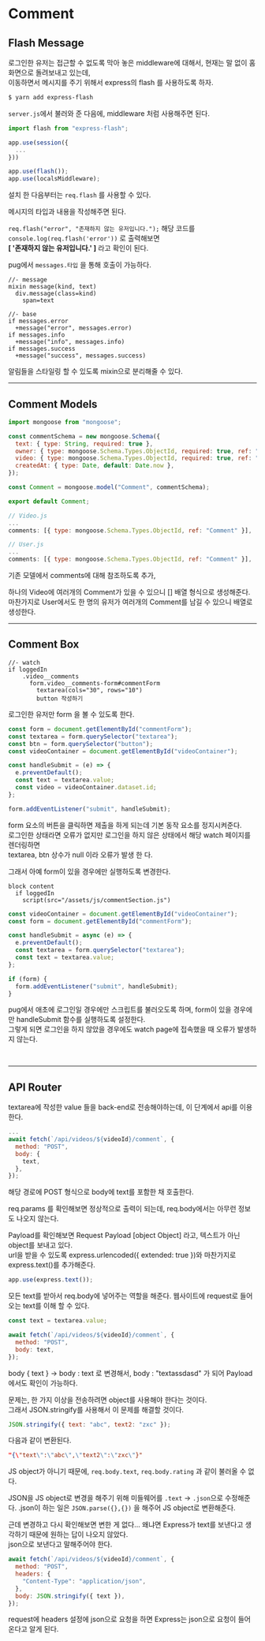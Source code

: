 # Comment

## Flash Message

로그인한 유저는 접근할 수 없도록 막아 놓은 middleware에 대해서, 현재는 말 없이 홈 화면으로 돌려보내고 있는데,  
이동하면서 메시지를 주기 위해서 express의 flash 를 사용하도록 하자.

```bash
$ yarn add express-flash
```

`server.js`에서 불러와 준 다음에, middleware 처럼 사용해주면 된다.

```js
import flash from "express-flash";

app.use(session({
  ...
}))

app.use(flash());
app.use(localsMiddleware);
```

설치 한 다음부터는 `req.flash` 를 사용할 수 있다.

메시지의 타입과 내용을 작성해주면 된다.

`req.flash("error", "존재하지 않는 유저입니다.");` 해당 코드를 `console.log(req.flash('error'))` 로 출력해보면  
**[ '존재하지 않는 유저입니다.' ]** 라고 확인이 된다.

pug에서 `messages.타입` 을 통해 호출이 가능하다.

```pug
//- message
mixin message(kind, text)
  div.message(class=kind)
    span=text

//- base
if messages.error
  +message("error", messages.error)
if messages.info
  +message("info", messages.info)
if messages.success
  +message("success", messages.success)
```

알림들을 스타일링 할 수 있도록 mixin으로 분리해줄 수 있다.

---

## Comment Models

```js
import mongoose from "mongoose";

const commentSchema = new mongoose.Schema({
  text: { type: String, required: true },
  owner: { type: mongoose.Schema.Types.ObjectId, required: true, ref: "User" },
  video: { type: mongoose.Schema.Types.ObjectId, required: true, ref: "Video" },
  createdAt: { type: Date, default: Date.now },
});

const Comment = mongoose.model("Comment", commentSchema);

export default Comment;
```

```js
// Video.js
...
comments: [{ type: mongoose.Schema.Types.ObjectId, ref: "Comment" }],
```

```js
// User.js
...
comments: [{ type: mongoose.Schema.Types.ObjectId, ref: "Comment" }],
```

기존 모델에서 comments에 대해 참조하도록 추가,

하나의 Video에 여러개의 Comment가 있을 수 있으니 [] 배열 형식으로 생성해준다.  
마찬가지로 User에서도 한 명의 유저가 여러개의 Comment를 남길 수 있으니 배열로 생성한다.

---

## Comment Box

```pug
//- watch
if loggedIn
    .video__comments
      form.video__comments-form#commentForm
        textarea(cols="30", rows="10")
        button 작성하기
```

로그인한 유저만 form 을 볼 수 있도록 한다.

```js
const form = document.getElementById("commentForm");
const textarea = form.querySelector("textarea");
const btn = form.querySelector("button");
const videoContainer = document.getElementById("videoContainer");

const handleSubmit = (e) => {
  e.preventDefault();
  const text = textarea.value;
  const video = videoContainer.dataset.id;
};

form.addEventListener("submit", handleSubmit);
```

form 요소의 버튼을 클릭하면 제출을 하게 되는데 기본 동작 요소를 정지시켜준다.  
로그인한 상태라면 오류가 없지만 로그인을 하지 않은 상태에서 해당 watch 페이지를 렌더링하면  
textarea, btn 상수가 null 이라 오류가 발생 한 다.

그래서 아예 form이 있을 경우에만 실행하도록 변경한다.

```pug
block content
  if loggedIn
    script(src="/assets/js/commentSection.js")
```

```js
const videoContainer = document.getElementById("videoContainer");
const form = document.getElementById("commentForm");

const handleSubmit = async (e) => {
  e.preventDefault();
  const textarea = form.querySelector("textarea");
  const text = textarea.value;
};

if (form) {
  form.addEventListener("submit", handleSubmit);
}
```

pug에서 애초에 로그인일 경우에만 스크립트를 불러오도록 하며, form이 있을 경우에만 handleSubmit 함수를 실행하도록 설정한다.  
그렇게 되면 로그인을 하지 않았을 경우에도 watch page에 접속했을 때 오류가 발생하지 않는다.

<br>

---

## API Router

textarea에 작성한 value 들을 back-end로 전송해야하는데, 이 단계에서 api를 이용한다.

```js
...
await fetch(`/api/videos/${videoId}/comment`, {
  method: "POST",
  body: {
    text,
  },
});
```

해당 경로에 POST 형식으로 body에 text를 포함한 채 호출한다.

req.params 를 확인해보면 정상적으로 출력이 되는데, req.body에서는 아무런 정보도 나오지 않는다.

Payload를 확인해보면 Request Payload [object Object] 라고, 텍스트가 아닌 object를 보내고 있다.  
url을 받을 수 있도록 express.urlencoded({ extended: true })와 마찬가지로  
express.text()를 추가해준다.

```js
app.use(express.text());
```

모든 text를 받아서 req.body에 넣어주는 역할을 해준다. 웹사이트에 request로 들어오는 text를 이해 할 수 있다.

```js
const text = textarea.value;

await fetch(`/api/videos/${videoId}/comment`, {
  method: "POST",
  body: text,
});
```

body { text } &rarr; body : text 로 변경해서, body : "textassdasd" 가 되어 Payload에서도 확인이 가능하다.

문제는, 한 가지 이상을 전송하려면 object를 사용해야 한다는 것이다.  
그래서 JSON.stringify를 사용해서 이 문제를 해결할 것이다.

```js
JSON.stringify({ text: "abc", text2: "zxc" });
```

다음과 같이 변환된다.

```json
"{\"text\":\"abc\",\"text2\":\"zxc\"}"
```

JS object가 아니기 때문에, `req.body.text`, `req.body.rating` 과 같이 불러올 수 없다.

JSON을 JS object로 변경을 해주기 위해 미들웨어를 `.text` &rarr; `.json`으로 수정해준다.
.json이 하는 일은 `JSON.parse({},{})` 을 해주어 JS object로 변환해준다.

근데 변경하고 다시 확인해보면 변한 게 없다... 왜냐면 Express가 text를 보낸다고 생각하기 때문에 원하는 답이 나오지 않았다.  
json으로 보낸다고 말해주어야 한다.

```js
await fetch(`/api/videos/${videoId}/comment`, {
  method: "POST",
  headers: {
    "Content-Type": "application/json",
  },
  body: JSON.stringify({ text }),
});
```

request에 headers 설정에 json으로 요청을 하면 Express는 json으로 요청이 들어온다고 알게 된다.

